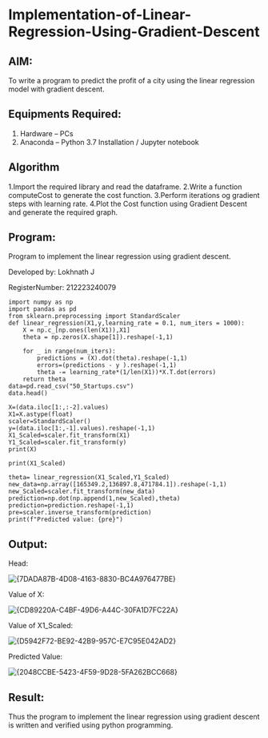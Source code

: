 # Implementation-of-Linear-Regression-Using-Gradient-Descent

## AIM:
To write a program to predict the profit of a city using the linear regression model with gradient descent.

## Equipments Required:
1. Hardware – PCs
2. Anaconda – Python 3.7 Installation / Jupyter notebook

## Algorithm
1.Import the required library and read the dataframe.
2.Write a function computeCost to generate the cost function.
3.Perform iterations og gradient steps with learning rate.
4.Plot the Cost function using Gradient Descent and generate the required graph. 
## Program:

Program to implement the linear regression using gradient descent.

Developed by: Lokhnath J

RegisterNumber: 212223240079
```
import numpy as np
import pandas as pd
from sklearn.preprocessing import StandardScaler
def linear_regression(X1,y,learning_rate = 0.1, num_iters = 1000):
    X = np.c_[np.ones(len(X1)),X1]
    theta = np.zeros(X.shape[1]).reshape(-1,1)
    
    for _ in range(num_iters):
        predictions = (X).dot(theta).reshape(-1,1)
        errors=(predictions - y ).reshape(-1,1)
        theta -= learning_rate*(1/len(X1))*X.T.dot(errors)
    return theta
data=pd.read_csv("50_Startups.csv")
data.head()

X=(data.iloc[1:,:-2].values)
X1=X.astype(float)
scaler=StandardScaler()
y=(data.iloc[1:,-1].values).reshape(-1,1)
X1_Scaled=scaler.fit_transform(X1)
Y1_Scaled=scaler.fit_transform(y)
print(X)

print(X1_Scaled)

theta= linear_regression(X1_Scaled,Y1_Scaled)
new_data=np.array([165349.2,136897.8,471784.1]).reshape(-1,1)
new_Scaled=scaler.fit_transform(new_data)
prediction=np.dot(np.append(1,new_Scaled),theta)
prediction=prediction.reshape(-1,1)
pre=scaler.inverse_transform(prediction)
print(f"Predicted value: {pre}")

```
## Output:
Head:

![{7DADA87B-4D08-4163-8830-BC4A976477BE}](https://github.com/user-attachments/assets/f61785a9-9726-401b-945b-7096120e2269)

Value of X:

![{CD89220A-C4BF-49D6-A44C-30FA1D7FC22A}](https://github.com/user-attachments/assets/e5a26bff-c5c2-4882-b209-adadd138db90)

Value of X1_Scaled:

![{D5942F72-BE92-42B9-957C-E7C95E042AD2}](https://github.com/user-attachments/assets/2da135d7-dfbd-4866-a3b6-68422982f8f2)

Predicted Value:

![{2048CCBE-5423-4F59-9D28-5FA262BCC668}](https://github.com/user-attachments/assets/1a4bca30-e9b2-494a-8bda-4da78b8f38db)

## Result:
Thus the program to implement the linear regression using gradient descent is written and verified using python programming.
